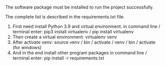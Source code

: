 The software package must be installed to run the project successfully.

The complete list is described in the requirements.txt file.

1. First need install Python 3.9 and virtual environment. in command line / terminal enter: pip3 install virtualenv / pip install virtualenv
2. Then create a virtual environment: virtualenv venv
3. After activate venv: source venv / bin / activate / venv / bin / activate (for windows)
4. And in the end install other program packages in command line / terminal enter: pip install -r requirements.txt

